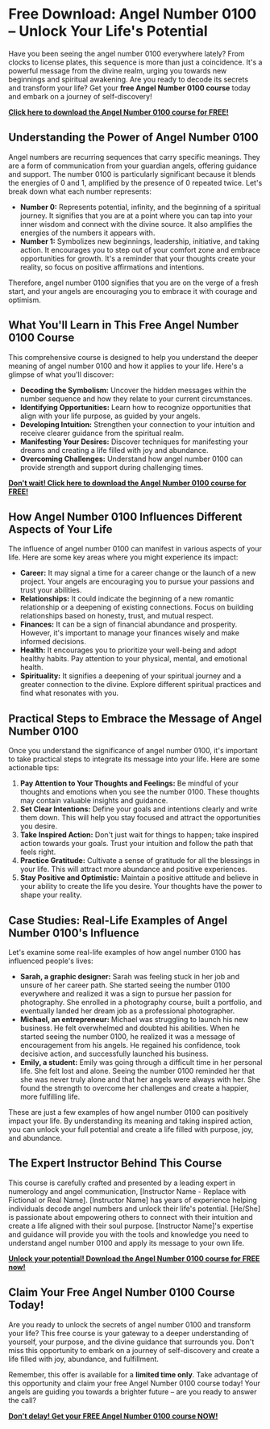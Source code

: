 # Free Download: Angel Number 0100 – Unlock Your Life's Potential

Have you been seeing the angel number 0100 everywhere lately? From clocks to license plates, this sequence is more than just a coincidence. It's a powerful message from the divine realm, urging you towards new beginnings and spiritual awakening. Are you ready to decode its secrets and transform your life? Get your **free Angel Number 0100 course** today and embark on a journey of self-discovery!

[**Click here to download the Angel Number 0100 course for FREE!**](https://udemywork.com/angel-number-0100)

## Understanding the Power of Angel Number 0100

Angel numbers are recurring sequences that carry specific meanings. They are a form of communication from your guardian angels, offering guidance and support. The number 0100 is particularly significant because it blends the energies of 0 and 1, amplified by the presence of 0 repeated twice. Let's break down what each number represents:

*   **Number 0:** Represents potential, infinity, and the beginning of a spiritual journey. It signifies that you are at a point where you can tap into your inner wisdom and connect with the divine source. It also amplifies the energies of the numbers it appears with.
*   **Number 1:** Symbolizes new beginnings, leadership, initiative, and taking action. It encourages you to step out of your comfort zone and embrace opportunities for growth. It's a reminder that your thoughts create your reality, so focus on positive affirmations and intentions.

Therefore, angel number 0100 signifies that you are on the verge of a fresh start, and your angels are encouraging you to embrace it with courage and optimism.

## What You'll Learn in This Free Angel Number 0100 Course

This comprehensive course is designed to help you understand the deeper meaning of angel number 0100 and how it applies to your life. Here's a glimpse of what you'll discover:

*   **Decoding the Symbolism:** Uncover the hidden messages within the number sequence and how they relate to your current circumstances.
*   **Identifying Opportunities:** Learn how to recognize opportunities that align with your life purpose, as guided by your angels.
*   **Developing Intuition:** Strengthen your connection to your intuition and receive clearer guidance from the spiritual realm.
*   **Manifesting Your Desires:** Discover techniques for manifesting your dreams and creating a life filled with joy and abundance.
*   **Overcoming Challenges:** Understand how angel number 0100 can provide strength and support during challenging times.

[**Don't wait! Click here to download the Angel Number 0100 course for FREE!**](https://udemywork.com/angel-number-0100)

## How Angel Number 0100 Influences Different Aspects of Your Life

The influence of angel number 0100 can manifest in various aspects of your life. Here are some key areas where you might experience its impact:

*   **Career:** It may signal a time for a career change or the launch of a new project. Your angels are encouraging you to pursue your passions and trust your abilities.
*   **Relationships:** It could indicate the beginning of a new romantic relationship or a deepening of existing connections. Focus on building relationships based on honesty, trust, and mutual respect.
*   **Finances:** It can be a sign of financial abundance and prosperity. However, it's important to manage your finances wisely and make informed decisions.
*   **Health:** It encourages you to prioritize your well-being and adopt healthy habits. Pay attention to your physical, mental, and emotional health.
*   **Spirituality:** It signifies a deepening of your spiritual journey and a greater connection to the divine. Explore different spiritual practices and find what resonates with you.

## Practical Steps to Embrace the Message of Angel Number 0100

Once you understand the significance of angel number 0100, it's important to take practical steps to integrate its message into your life. Here are some actionable tips:

1.  **Pay Attention to Your Thoughts and Feelings:** Be mindful of your thoughts and emotions when you see the number 0100. These thoughts may contain valuable insights and guidance.
2.  **Set Clear Intentions:** Define your goals and intentions clearly and write them down. This will help you stay focused and attract the opportunities you desire.
3.  **Take Inspired Action:** Don't just wait for things to happen; take inspired action towards your goals. Trust your intuition and follow the path that feels right.
4.  **Practice Gratitude:** Cultivate a sense of gratitude for all the blessings in your life. This will attract more abundance and positive experiences.
5.  **Stay Positive and Optimistic:** Maintain a positive attitude and believe in your ability to create the life you desire. Your thoughts have the power to shape your reality.

## Case Studies: Real-Life Examples of Angel Number 0100's Influence

Let's examine some real-life examples of how angel number 0100 has influenced people's lives:

*   **Sarah, a graphic designer:** Sarah was feeling stuck in her job and unsure of her career path. She started seeing the number 0100 everywhere and realized it was a sign to pursue her passion for photography. She enrolled in a photography course, built a portfolio, and eventually landed her dream job as a professional photographer.
*   **Michael, an entrepreneur:** Michael was struggling to launch his new business. He felt overwhelmed and doubted his abilities. When he started seeing the number 0100, he realized it was a message of encouragement from his angels. He regained his confidence, took decisive action, and successfully launched his business.
*   **Emily, a student:** Emily was going through a difficult time in her personal life. She felt lost and alone. Seeing the number 0100 reminded her that she was never truly alone and that her angels were always with her. She found the strength to overcome her challenges and create a happier, more fulfilling life.

These are just a few examples of how angel number 0100 can positively impact your life. By understanding its meaning and taking inspired action, you can unlock your full potential and create a life filled with purpose, joy, and abundance.

## The Expert Instructor Behind This Course

This course is carefully crafted and presented by a leading expert in numerology and angel communication, [Instructor Name - Replace with Fictional or Real Name]. [Instructor Name] has years of experience helping individuals decode angel numbers and unlock their life's potential. [He/She] is passionate about empowering others to connect with their intuition and create a life aligned with their soul purpose. [Instructor Name]'s expertise and guidance will provide you with the tools and knowledge you need to understand angel number 0100 and apply its message to your own life.

[**Unlock your potential! Download the Angel Number 0100 course for FREE now!**](https://udemywork.com/angel-number-0100)

## Claim Your Free Angel Number 0100 Course Today!

Are you ready to unlock the secrets of angel number 0100 and transform your life? This free course is your gateway to a deeper understanding of yourself, your purpose, and the divine guidance that surrounds you. Don't miss this opportunity to embark on a journey of self-discovery and create a life filled with joy, abundance, and fulfillment.

Remember, this offer is available for a **limited time only**. Take advantage of this opportunity and claim your free Angel Number 0100 course today! Your angels are guiding you towards a brighter future – are you ready to answer the call?

[**Don't delay! Get your FREE Angel Number 0100 course NOW!**](https://udemywork.com/angel-number-0100)
